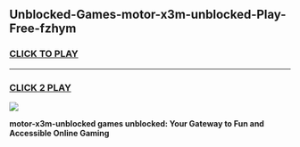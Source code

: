 
## Unblocked-Games-motor-x3m-unblocked-Play-Free-fzhym
<h3>
<a href="https://premium76.site?title=motor-x3m-unblocked&ref=20M">CLICK TO PLAY</a></h3>
<hr>

<h3>
<a href="https://premium76.site?title=motor-x3m-unblocked&ref=20M">CLICK 2 PLAY</a>
  
</h3>

<a href="https://premium76.site?title=motor-x3m-unblocked&ref=19M"><img src="https://clearcache.store/games.png"></a>


**motor-x3m-unblocked games unblocked: Your Gateway to Fun and Accessible Online Gaming**
